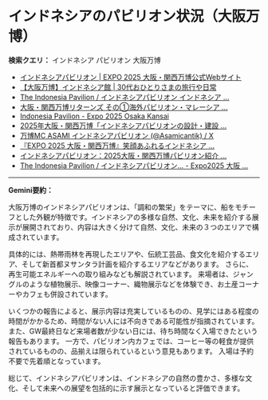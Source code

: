 # インドネシアのパビリオン状況（大阪万博）

**検索クエリ：** インドネシア パビリオン 大阪万博

- [インドネシアパビリオン | EXPO 2025 大阪・関西万博公式Webサイト](https://www.expo2025.or.jp/official-participant/indonesia/)
- [【大阪万博】インドネシア館 | 30代おひとりさまの旅行や日常](https://ameblo.jp/yrk0327/entry-12902904410.html)
- [The Indonesia Pavilion / インドネシアパビリオン インドネシア ...](https://www.instagram.com/p/C6s6GRiu_ZW/)
- [大阪・関西万博リターンズ その①海外パビリオン・マレーシア ...](https://ameblo.jp/mamehana0705/entry-12897501153.html)
- [Indonesia Pavilion - Expo 2025 Osaka Kansai](https://expo2025indonesia.id/)
- [2025年大阪・関西万博「インドネシアパビリオンの設計・建設 ...](https://www.fujiya-net.co.jp/news/20240501)
- [万博MC ASAMI インドネシアパビリオン (@Asamicantik) / X](https://x.com/asamicantik)
- [『EXPO 2025 大阪・関西万博』笑顔あふれるインドネシア ...](https://note.com/yamada_tourist/n/n27bea8822b97)
- [インドネシアパビリオン：2025大阪・関西万博パビリオン紹介 ...](https://www.nippon.com/ja/guide-to-japan/expo2025021/)
- [The Indonesia Pavilion / インドネシアパビリオン... - Expo2025 大阪 ...](https://www.facebook.com/expo2025japan/posts/-the-indonesia-pavilion-%E3%82%A4%E3%83%B3%E3%83%89%E3%83%8D%E3%82%B7%E3%82%A2%E3%83%91%E3%83%93%E3%83%AA%E3%82%AA%E3%83%B3%E3%82%A4%E3%83%B3%E3%83%89%E3%83%8D%E3%82%B7%E3%82%A2%E3%83%91%E3%83%93%E3%83%AA%E3%82%AA%E3%83%B3%E3%81%AF%E8%B1%8A%E3%81%8B%E3%81%AA%E5%8F%AF%E8%83%BD%E6%80%A7%E3%81%A8%E6%98%8E%E3%82%8B%E3%81%84%E6%98%8E%E6%97%A5%E3%81%B8%E3%81%AE%E5%B8%8C%E6%9C%9B%E3%82%92%E7%A7%98%E3%82%81%E3%81%9F%E5%9B%BD%E3%81%A8%E3%81%97%E3%81%A6%E3%81%A0%E3%81%91%E3%81%A7%E3%81%AA%E3%81%8F%E4%B8%96%E7%95%8C%E3%81%AE%E8%AA%BF/748797680759236/)


---

**Gemini要約：**

大阪万博のインドネシアパビリオンは、「調和の繁栄」をテーマに、船をモチーフとした外観が特徴です。インドネシアの多様な自然、文化、未来を紹介する展示が展開されており、内容は大きく分けて自然、文化、未来の３つのエリアで構成されています。

具体的には、熱帯雨林を再現したエリアや、伝統工芸品、食文化を紹介するエリア、そして新首都ヌサンタラ計画を紹介するエリアなどがあります。  さらに、再生可能エネルギーへの取り組みなども解説されています。  来場者は、ジャングルのような植物展示、映像コーナー、織物展示などを体験でき、お土産コーナーやカフェも併設されています。

いくつかの報告によると、展示内容は充実しているものの、見学にはある程度の時間がかかるため、時間がない人には不向きである可能性が指摘されています。  また、GW最終日など来場者数が少ない日には、待ち時間なく入場できたという報告もあります。  一方で、パビリオン内カフェでは、コーヒー等の軽食が提供されているものの、品揃えは限られているという意見もあります。  入場は予約不要で先着順となっています。


総じて、インドネシアパビリオンは、インドネシアの自然の豊かさ、多様な文化、そして未来への展望を包括的に示す展示となっていると評価できます。

